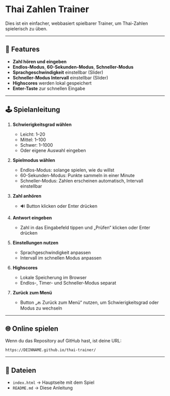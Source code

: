 # Thai Zahlen Trainer

Dies ist ein einfacher, webbasiert spielbarer Trainer, um Thai-Zahlen spielerisch zu üben.  

---

## 🎯 Features

- **Zahl hören und eingeben**  
- **Endlos-Modus**, **60-Sekunden-Modus**, **Schneller-Modus**  
- **Sprachgeschwindigkeit** einstellbar (Slider)  
- **Schneller-Modus Intervall** einstellbar (Slider)  
- **Highscores** werden lokal gespeichert  
- **Enter-Taste** zur schnellen Eingabe  

---

## 🕹️ Spielanleitung

1. **Schwierigkeitsgrad wählen**  
   - Leicht: 1–20  
   - Mittel: 1–100  
   - Schwer: 1–1000  
   - Oder eigene Auswahl eingeben  

2. **Spielmodus wählen**  
   - Endlos-Modus: solange spielen, wie du willst  
   - 60-Sekunden-Modus: Punkte sammeln in einer Minute  
   - Schneller-Modus: Zahlen erscheinen automatisch, Intervall einstellbar  

3. **Zahl anhören**  
   - 🔊 Button klicken oder Enter drücken  

4. **Antwort eingeben**  
   - Zahl in das Eingabefeld tippen und „Prüfen“ klicken oder Enter drücken  

5. **Einstellungen nutzen**  
   - Sprachgeschwindigkeit anpassen  
   - Intervall im schnellen Modus anpassen  

6. **Highscores**  
   - Lokale Speicherung im Browser  
   - Endlos-, Timer- und Schneller-Modus separat  

7. **Zurück zum Menü**  
   - Button „🔙 Zurück zum Menü“ nutzen, um Schwierigkeitsgrad oder Modus zu wechseln  

---

## 🌐 Online spielen

Wenn du das Repository auf GitHub hast, ist deine URL:

```
https://DEINNAME.github.io/thai-trainer/
```

---

## 📂 Dateien

- `index.html` → Hauptseite mit dem Spiel  
- `README.md` → Diese Anleitung
